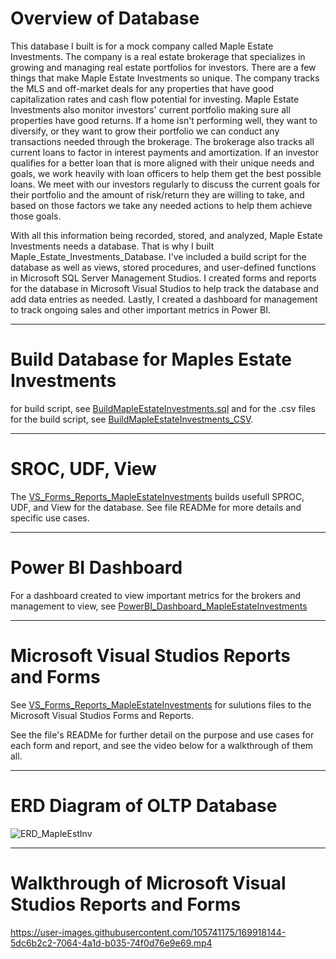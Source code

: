 # Overview of Database

This database I built is for a mock company called Maple Estate Investments. The company is a real estate brokerage that specializes in growing and managing real estate portfolios for investors. There are a few things that make Maple Estate Investments so unique. The company tracks the MLS and off-market deals for any properties that have good capitalization rates and cash flow potential for investing. Maple Estate Investments also monitor investors' current portfolio making sure all properties have good returns. If a home isn't performing well, they want to diversify, or they want to grow their portfolio we can conduct any transactions needed through the brokerage. The brokerage also tracks all current loans to factor in interest payments and amortization. If an investor qualifies for a better loan that is more aligned with their unique needs and goals, we work heavily with loan officers to help them get the best possible loans. We meet with our investors regularly to discuss the current goals for their portfolio and the amount of risk/return they are willing to take, and based on those factors we take any needed actions to help them achieve those goals.

With all this information being recorded, stored, and analyzed, Maple Estate Investments needs a database. That is why I built Maple_Estate_Investments_Database. I've included a build script for the database as well as views, stored procedures, and user-defined functions in Microsoft SQL Server Management Studios. I created forms and reports for the database in Microsoft Visual Studios to help track the database and add data entries as needed. Lastly, I created a dashboard for management to track ongoing sales and other important metrics in Power BI.

---

# Build Database for Maples Estate Investments
for build script, see [BuildMapleEstateInvestments.sql](https://github.com/Retzio/MapleEstateInvestments_Database/blob/main/BuildMapleEstateInvestments.sql) and for the .csv files for the build script, see [BuildMapleEstateInvestments_CSV](https://github.com/Retzio/MapleEstateInvestments_Database/tree/main/BuildMapleEstateInvestments_CSV).

---

# SROC, UDF, View
The [VS_Forms_Reports_MapleEstateInvestments](https://github.com/Retzio/MapleEstateInvestments_Database/tree/main/VS_Forms_Reports_MapleEstateInvestments)
builds usefull SPROC, UDF, and View for the database. See file READMe for more details and specific use cases.

---

# Power BI Dashboard
For a dashboard created to view important metrics for the brokers and management to view, see [PowerBI_Dashboard_MapleEstateInvestments](https://github.com/Retzio/MapleEstateInvestments_Database/tree/main/PowerBI_Dashboard_MapleEstateInvestments)

---

# Microsoft Visual Studios Reports and Forms
See [VS_Forms_Reports_MapleEstateInvestments](https://github.com/Retzio/MapleEstateInvestments_Database/tree/main/VS_Forms_Reports_MapleEstateInvestments) for sulutions files to the Microsoft Visual Studios Forms and Reports. 

See the file's READMe for further detail on the purpose and use cases for each form and report, and see the video below for a walkthrough of them all.

---

# ERD Diagram of OLTP Database
![ERD_MapleEstInv](https://user-images.githubusercontent.com/105741175/169903508-ba2700a8-b0e0-4bf4-8fd6-782307879864.PNG)

---

# Walkthrough of Microsoft Visual Studios Reports and Forms

https://user-images.githubusercontent.com/105741175/169918144-5dc6b2c2-7064-4a1d-b035-74f0d76e9e69.mp4

